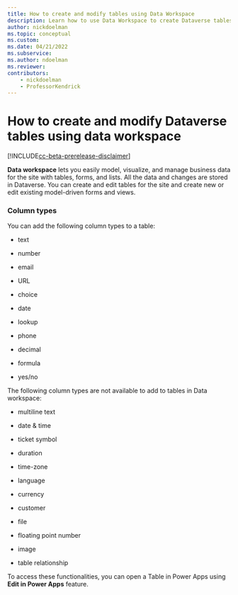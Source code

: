 ```yaml
---
title: How to create and modify tables using Data Workspace
description: Learn how to use Data Workspace to create Dataverse tables.
author: nickdoelman
ms.topic: conceptual
ms.custom: 
ms.date: 04/21/2022
ms.subservice:
ms.author: ndoelman
ms.reviewer:
contributors:
    - nickdoelman
    - ProfessorKendrick
---
```

# How to create and modify Dataverse tables using data workspace

[!INCLUDE[cc-beta-prerelease-disclaimer](../includes/cc-beta-prerelease-disclaimer.md)]

**Data workspace** lets you easily model, visualize, and manage business data for the site with tables, forms, and lists. All the data and changes are stored in Dataverse. You can create and edit tables for the site and create new or edit existing model-driven forms and views. 



### Column types

You can add the following column types to a table:

- text

- number

- email

- URL

- choice

- date

- lookup

- phone

- decimal

- formula

- yes/no

The following column types are not available to add to tables in Data workspace:

- multiline text

- date & time

- ticket symbol

- duration

- time-zone

- language

- currency

- customer

- file

- floating point number

- image

- table relationship

To access these functionalities, you can open a Table in Power Apps using **Edit in Power Apps** feature.